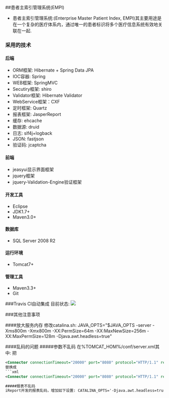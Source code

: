 ##患者主索引管理系统(EMPI)
* 患者主索引管理系统:(Enterprise Master Patient Index, EMPI)其主要用途是在一个复杂的医疗体系内，通过唯一的患者标识将多个医疗信息系统有效地关联在一起.

### 采用的技术

#### 后端
* ORM框架: Hibernate + Spring Data JPA
* IOC容器: Spring
* WEB框架: SpringMVC
* Secutiry框架: shiro
* Validator框架: Hibernate Validator
* WebService框架：CXF
* 定时框架: Quartz
* 报表框架: JasperReport
* 缓存: ehcache
* 数据源: druid
* 日志: slf4j+logback
* JSON: fastjson
* 验证码: jcaptcha

#### 前端
* jeasyui显示界面框架
* jquery框架
* jquery-Validation-Engine验证框架

#### 开发工具
* Eclipse
* JDK1.7+
* Maven3.0+

#### 数据库
* SQL Server 2008 R2

#### 运行环境
* Tomcat7+

#### 管理工具
* Maven3.3+
* Git

###Travis CI自动集成
目前状态: <a href="https://travis-ci.org/ewcmsfree/rmyy"><img src="https://travis-ci.org/ewcmsfree/rmyy.png"/></a>

###其他注意事项

####放大服务内存
修改catalina.sh: JAVA_OPTS="$JAVA_OPTS -server -Xms800m -Xmx800m -XX:PermSize=64m -XX:MaxNewSize=256m -XX:MaxPermSize=128m -Djava.awt.headless=true"

####乱码的问题
#####参数不乱码
在%TOMCAT_HOM%/conf/server.xml其中:
把
```xml
<Connector connectionTimeout="20000" port="8080" protocol="HTTP/1.1" redirectPort="8443"/>
替换成
```xml
<Connector connectionTimeout="20000" port="8080" protocol="HTTP/1.1" redirectPort="8443" URIEncoding="UTF-8"/>       
        
#####报表不乱码
iReport开发的报表乱码，增加如下设置: CATALINA_OPTS='-Djava.awt.headless=true' 
